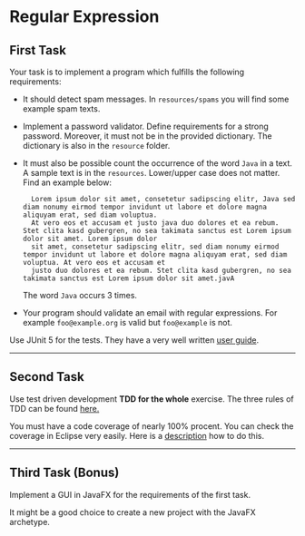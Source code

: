 # Regular Expression
## First Task
Your task is to implement a program which fulfills the following requirements:

* It should detect spam messages. In `resources/spams` you will find some example spam texts.
* Implement a password validator. Define requirements for a strong password. Moreover, it must not be in the provided dictionary. The dictionary is also in the `resource` folder.
* It must also be possible count the occurrence of the word `Java` in a text. A sample text is in the `resources`. Lower/upper case does not matter. 
  Find an example below:
  
  ~~~
    Lorem ipsum dolor sit amet, consetetur sadipscing elitr, Java sed diam nonumy eirmod tempor invidunt ut labore et dolore magna aliquyam erat, sed diam voluptua.
    At vero eos et accusam et justo java duo dolores et ea rebum. Stet clita kasd gubergren, no sea takimata sanctus est Lorem ipsum dolor sit amet. Lorem ipsum dolor 
    sit amet, consetetur sadipscing elitr, sed diam nonumy eirmod tempor invidunt ut labore et dolore magna aliquyam erat, sed diam voluptua. At vero eos et accusam et
    justo duo dolores et ea rebum. Stet clita kasd gubergren, no sea takimata sanctus est Lorem ipsum dolor sit amet.javA
  ~~~
  The word `Java` occurs 3 times.
* Your program should validate an email with regular expressions. For example `foo@example.org` is valid but `foo@example` is not.

Use JUnit 5 for the tests. They have a very well written [user guide](https://junit.org/junit5/docs/current/user-guide/).

---

## Second Task
Use test driven development **TDD for the whole** exercise.
The three rules of TDD can be found [here.](https://medium.com/@rrugamba/3-laws-of-tdd-58b5ec46a998)

You must have a code coverage of nearly 100% procent. You can check the coverage in Eclipse very easily. Here is a [description](https://developers.redhat.com/blog/2017/10/06/java-code-coverage-eclipse#:~:text=To%20use%20it%2C%20you%20can,colors%20are%20fairly%20self%2Dexplanatory) how to do this.

---

## Third Task (Bonus)
Implement a GUI in JavaFX for the requirements of the first task.

It might be a good choice to create a new project with the JavaFX archetype.
